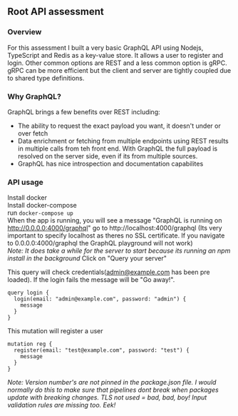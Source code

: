 ## Root API assessment

### Overview

For this assessment I built a very basic GraphQL API using Nodejs,  TypeScript and Redis as a key-value store. 
It allows a user to register and login. Other common options are REST and a less common option is gRPC. gRPC can be more efficient but the client and server are tightly coupled due to shared type definitions.   

### Why GraphQL?

GraphQL brings a few benefits over REST including:
- The ability to request the exact payload you want, it doesn't under or over fetch
- Data enrichment or fetching from multiple endpoints using REST results in multiple calls from teh front end. With GraphQL the full payload is resolved on the server side, even if its from multiple sources.
- GraphQL has nice introspection and documentation capabilites

### API usage
Install docker<br/>
Install docker-compose<br/>
run ```docker-compose up```<br/>
When the app is running, you will see a message "GraphQL is running on http://0.0.0.0:4000/graphql" go to http://localhost:4000/graphql (Its very important to specify localhost as theres no SSL certificate. If you navigate to 0.0.0.0:4000/graphql the GraphQL playground will not work)<br/>
*Note: It does take a while for the server to start because its running an npm install in the background*
Click on "Query your server"

This query will check credentials(admin@example.com has been pre loaded). If the login fails the message will be "Go away!".
```
query login {
  login(email: "admin@example.com", password: "admin") {
    message
  }
}
```

This mutation will register a user
```
mutation reg {
  register(email: "test@example.com", password: "test") {
    message
  }
}
```

*Note: 
Version number's are not pinned in the package.json file. I would normally do this to make sure that pipelines dont break when packages update with breaking changes.
TLS not used = bad, bad, boy!
Input validation rules are missing too. Eek!*
